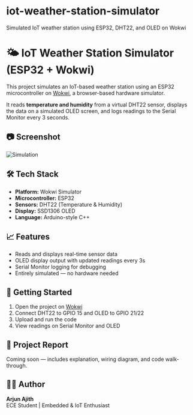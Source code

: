 # iot-weather-station-simulator
Simulated IoT weather station using ESP32, DHT22, and OLED on Wokwi
# 🌤️ IoT Weather Station Simulator (ESP32 + Wokwi)

This project simulates an IoT-based weather station using an ESP32 microcontroller on [Wokwi](https://wokwi.com/), a browser-based hardware simulator.

It reads **temperature and humidity** from a virtual DHT22 sensor, displays the data on a simulated OLED screen, and logs readings to the Serial Monitor every 3 seconds.

## 📷 Screenshot

![Simulation]([wokwi_sim_screenshot.png](https://github.com/TombRaider885/iot-weather-station-simulator/blob/main/Temperature%20and%20humidity%20sensor.png))

## 🛠️ Tech Stack

- **Platform:** Wokwi Simulator
- **Microcontroller:** ESP32
- **Sensors:** DHT22 (Temperature & Humidity)
- **Display:** SSD1306 OLED
- **Language:** Arduino-style C++

## 📈 Features

- Reads and displays real-time sensor data
- OLED display output with updated readings every 3s
- Serial Monitor logging for debugging
- Entirely simulated — no hardware needed

## 🚀 Getting Started

1. Open the project on [Wokwi](https://wokwi.com)
2. Connect DHT22 to GPIO 15 and OLED to GPIO 21/22
3. Upload and run the code
4. View readings on Serial Monitor and OLED

## 📄 Project Report

Coming soon — includes explanation, wiring diagram, and code walk-through.

## 👨‍💻 Author

**Arjun Ajith**  
ECE Student | Embedded & IoT Enthusiast  
